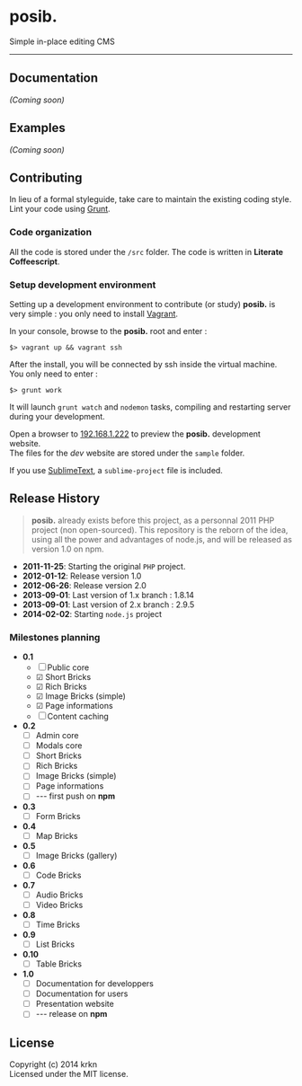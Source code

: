 # posib.

Simple in-place editing CMS

* * *

## Documentation
_(Coming soon)_

## Examples
_(Coming soon)_

## Contributing
In lieu of a formal styleguide, take care to maintain the existing coding style. Lint your code using [Grunt](http://gruntjs.com/).

### Code organization

All the code is stored under the `/src` folder. The code is written in **Literate Coffeescript**.

### Setup development environment

Setting up a development environment to contribute (or study) **posib.** is very simple : you only need to install [Vagrant](http://www.vagrantup.com).

In your console, browse to the **posib.** root and enter : 

    $> vagrant up && vagrant ssh
    
After the install, you will be connected by ssh inside the virtual machine.  
You only need to enter :

    $> grunt work
    
It will launch `grunt watch` and `nodemon` tasks, compiling and restarting server during your development.

Open a browser to [192.168.1.222](http://192.168.1.222) to preview the **posib.** development website.  
The files for the *dev* website are stored under the `sample` folder.

If you use [SublimeText](http://www.sublimetext.com), a `sublime-project` file is included.

## Release History

> **posib.** already exists before this project, as a personnal 2011 PHP project (non open-sourced). This repository is the reborn of the idea, using all the power and advantages of node.js, and will be released as version 1.0 on npm.

* **2011-11-25**: Starting the original `PHP` project.
* **2012-01-12**: Release version 1.0
* **2012-06-26**: Release version 2.0
* **2013-09-01**: Last version of 1.x branch : 1.8.14
* **2013-09-01**: Last version of 2.x branch : 2.9.5
* **2014-02-02**: Starting `node.js` project

### Milestones planning

* **0.1** 
    * ☐ Public core
    * ☑ Short Bricks
    * ☑ Rich Bricks
    * ☑ Image Bricks (simple)
    * ☑ Page informations
    * ☐ Content caching
* **0.2** 
    * ☐ Admin core
    * ☐ Modals core
    * ☐ Short Bricks
    * ☐ Rich Bricks
    * ☐ Image Bricks (simple)
    * ☐ Page informations
    * ☐ --- first push on **npm**
* **0.3** 
    * ☐ Form Bricks
* **0.4**
    * ☐ Map Bricks
* **0.5**
    * ☐ Image Bricks (gallery)
* **0.6**
    * ☐ Code Bricks
* **0.7**
    * ☐ Audio Bricks
    * ☐ Video Bricks
* **0.8**
    * ☐ Time Bricks
* **0.9**
    * ☐ List Bricks
* **0.10**
    * ☐ Table Bricks
* **1.0**
    * ☐ Documentation for developpers
    * ☐ Documentation for users
    * ☐ Presentation website
    * ☐ --- release on **npm**

## License
Copyright (c) 2014 krkn  
Licensed under the MIT license.
